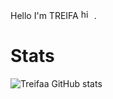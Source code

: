 Hello I'm TREIFA <img src="https://user-images.githubusercontent.com/1303154/88677602-1635ba80-d120-11ea-84d8-d263ba5fc3c0.gif" width="21px" height="16px" alt="hi">.

# Stats
![Treifaa GitHub stats](https://github-readme-stats.vercel.app/api?username=Treifaa&layout=compact&show_icons=true&count_private=true&theme=swift&title_color=1A6C85)
